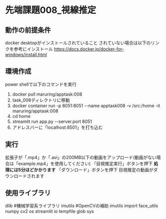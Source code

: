 # 先端課題008_視線推定
## 動作の前提条件
docker desktopがインストールされていること
されていない場合は以下のリンクを参考にインストール
https://docs.docker.jp/docker-for-windows/install.html

## 環境作成
power shellで以下のコマンドを実行
1. docker pull maruring/apptask:008
2. task_008ディレクトリに移動
3. docker container run -p 8051:8051 --name apptask008 -v /src:/home -it maruring/apptask:008
4. cd home
5. streamlit run app.py --server.port 8051
6. アドレスバーに「localhost:8501」を打ち込む

## 実行
拡張子が「.mp4」か「.avi」の200MB以下の動画をアップロード(動画がない場合は「example.mp4」を使用してください)
「目視推定実行」ボタンを押下
**処理には5分ほどかかります**
「ダウンロード」ボタンを押下
目視推定の動画がダウンロードされます

## 使用ライブラリ
dlib #機械学習系ライブラリ
imutils #OpenCVの補助
imutils import face_utils
numpy
cv2
os
streamlit
io
tempfile
glob
sys
